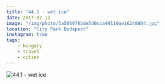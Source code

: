 ```yaml
---
title: "44.1 - wet ice"
date: 2017-02-13
image: "/img/photo/5a506978bde5d0cca49110ae16248804.jpg"
location: "City Park Budapest"
instagram: true
tags:
    - hungary
    - travel
    - cities
---
```


![44.1 - wet ice](/img/photo/5a506978bde5d0cca49110ae16248804.jpg)
